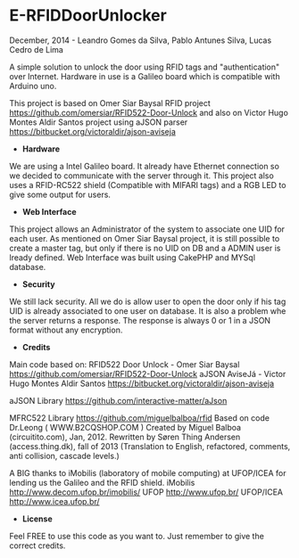 E-RFIDDoorUnlocker
==================

December, 2014 - Leandro Gomes da Silva, Pablo Antunes Silva, Lucas Cedro de Lima

A simple solution to unlock the door using RFID tags and "authentication" over Internet. Hardware in use is a Galileo board which is compatible with Arduino uno.

This project is based on Omer Siar Baysal RFID project https://github.com/omersiar/RFID522-Door-Unlock and also on Victor Hugo Montes Aldir Santos project using aJSON parser https://bitbucket.org/victoraldir/ajson-aviseja

* **Hardware**

We are using a Intel Galileo board. It already have Ethernet connection so we decided to communicate with the server through it. This project also uses a RFID-RC522 shield (Compatible with MIFARI tags) and a RGB LED to give some output for users.

* **Web Interface**

This project allows an Administrator of the system to associate one UID for each user. As mentioned on Omer Siar Baysal project, it is still possible to create a master tag, but only if there is no UID on DB and a ADMIN user is lready defined.
Web Interface was built using CakePHP and MYSql database.

* **Security**

We still lack security. All we do is allow user to open the door only if his tag UID is already associated to one user on database. 
It is also a problem whe the server returns a response. The response is always 0 or 1 in a JSON format without any encryption.

* **Credits**

Main code based on:
RFID522 Door Unlock - Omer Siar Baysal https://github.com/omersiar/RFID522-Door-Unlock
aJSON AviseJá - Victor Hugo Montes Aldir Santos https://bitbucket.org/victoraldir/ajson-aviseja

aJSON Library
https://github.com/interactive-matter/aJson

MFRC522 Library
https://github.com/miguelbalboa/rfid
Based on code Dr.Leong   ( WWW.B2CQSHOP.COM )
Created by Miguel Balboa (circuitito.com), Jan, 2012.
Rewritten by Søren Thing Andersen (access.thing.dk), fall of 2013 
(Translation to English, refactored, comments, anti collision, cascade levels.)

A BIG thanks to iMobilis (laboratory of mobile computing) at UFOP/ICEA for lending us the Galileo and the RFID shield.
iMobilis http://www.decom.ufop.br/imobilis/
UFOP http://www.ufop.br/
UFOP/ICEA http://www.icea.ufop.br/

* **License**

Feel FREE to use this code as you want to. Just remember to give the correct credits.
